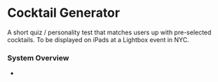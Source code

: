 # Cocktail Generator

A short quiz / personality test that matches users up with pre-selected cocktails. To be displayed on iPads at a Lightbox event in NYC.


### System Overview
- 